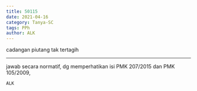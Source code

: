 ```yaml
---
title: 50115
date: 2021-04-16
category: Tanya-SC
tags: PPh
author: ALK
---
```


cadangan piutang tak tertagih

---

jawab secara normatif, dg memperhatikan isi PMK 207/2015 dan PMK 105/2009,

`ALK`
